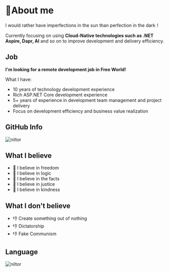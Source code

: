 # 👋About me 

I would rather have imperfections in the sun than perfection in the dark！

Currently focusing on using **Cloud-Native technologies such as .NET Aspire, Dapr, AI** and so on to improve development and delivery efficiency.

## Job

**I'm looking for a remote development job in Free World!**

What I have:
- 10 years of technology development experience
- Rich ASP.NET Core development experience
- 5+ years of experience in development team management and project delivery
- Focus on development efficiency and business value realization


## GitHub Info
<div>
  <img align="center" src="https://github-readme-stats.vercel.app/api?username=niltor&show_icons=true&theme=dark" alt="niltor" />
<div/>
  
## What I believe
- 💪 I believe in freedom
- 💪 I believe in logic
- 💪 I believe in the facts
- 💪 I believe in justice
- 💪 I believe in kindness

## What I don't believe
- 👎 Create something out of nothing
- 👎 Dictatorship
- 👎 Fake Communism

## Language
 <div>
  <img align="center" src="https://github-readme-stats.vercel.app/api/top-langs/?username=niltor&layout=compact&hide=html&theme=dark" alt="niltor" />
</div>
